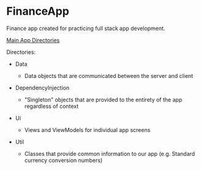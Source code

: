 # FinanceApp
Finance app created for practicing full stack app development.

[Main App Directories](https://github.com/Jackal1420/FinanceApp/tree/Add-Dependencies-And-Database/app/src/main/java/com/example/finance)

Directories: 

- Data
    - Data objects that are communicated between the server and client 

- DependencyInjection
    - "Singleton" objects that are provided to the entirety of the app regardless of context  

- Ui
    - Views and ViewModels for individual app screens 

- Util
    - Classes that provide common information to our app (e.g. Standard currency conversion numbers)
